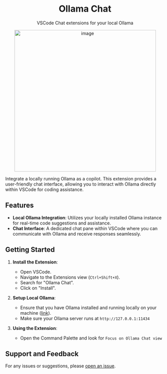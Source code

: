 <h1 align="center">Ollama Chat</h1>

<p align="center">
  VSCode Chat extensions for your local Ollama
</p>

<p align="center">
  <img width="447" alt="image" src="https://github.com/user-attachments/assets/269efdf8-700c-4fdb-8fe4-82c4dbf343da" />
</p>


Integrate a locally running Ollama as a copilot. This extension provides a 
user-friendly chat interface, allowing you to interact with Ollama directly 
within VSCode for coding assistance.

## Features
- **Local Ollama Integration**: Utilizes your locally installed Ollama instance for real-time code suggestions and assistance.
- **Chat Interface**: A dedicated chat pane within VSCode where you can communicate with Ollama and receive responses seamlessly.

## Getting Started
1. **Install the Extension**:
   - Open VSCode.
   - Navigate to the Extensions view (`Ctrl+Shift+X`).
   - Search for "Ollama Chat".
   - Click on "Install".

2. **Setup Local Ollama**:
   - Ensure that you have Ollama installed and running locally on your machine ([link](https://ollama.com)).
   - Make sure your Ollama server runs at `http://127.0.0.1:11434`

3. **Using the Extension**:
   - Open the Command Palette and look for `Focus on Ollama Chat view`

## Support and Feedback
For any issues or suggestions, please [open an issue](https://github.com/shikaan/ollama-chat/issues).
